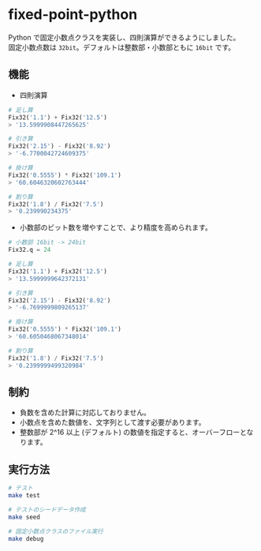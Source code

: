 # fixed-point-python

Python で固定小数点クラスを実装し、四則演算ができるようにしました。  
固定小数点数は `32bit`。デフォルトは整数部・小数部ともに `16bit` です。

## 機能
- 四則演算
```python
# 足し算
Fix32('1.1') + Fix32('12.5')
> '13.5999908447265625'

# 引き算
Fix32('2.15') - Fix32('8.92')
> '-6.7700042724609375'

# 掛け算
Fix32('0.5555') * Fix32('109.1')
> '60.6046320602763444'

# 割り算
Fix32('1.8') / Fix32('7.5')
> '0.239990234375'
```

- 小数部のビット数を増やすことで、より精度を高められます。
```python
# 小数部 16bit -> 24bit
Fix32.q = 24

# 足し算
Fix32('1.1') + Fix32('12.5')
> '13.5999999642372131'

# 引き算
Fix32('2.15') - Fix32('8.92')
> '-6.7699999809265137'

# 掛け算
Fix32('0.5555') * Fix32('109.1')
> '60.6050468067348014'

# 割り算
Fix32('1.8') / Fix32('7.5')
> '0.2399999499320984'
```


## 制約
- 負数を含めた計算に対応しておりません。
- 小数点を含めた数値を、文字列として渡す必要があります。
- 整数部が 2^16 以上 (デフォルト) の数値を指定すると、オーバーフローとなります。

## 実行方法
```bash
# テスト
make test

# テストのシードデータ作成
make seed

# 固定小数点クラスのファイル実行
make debug
```
